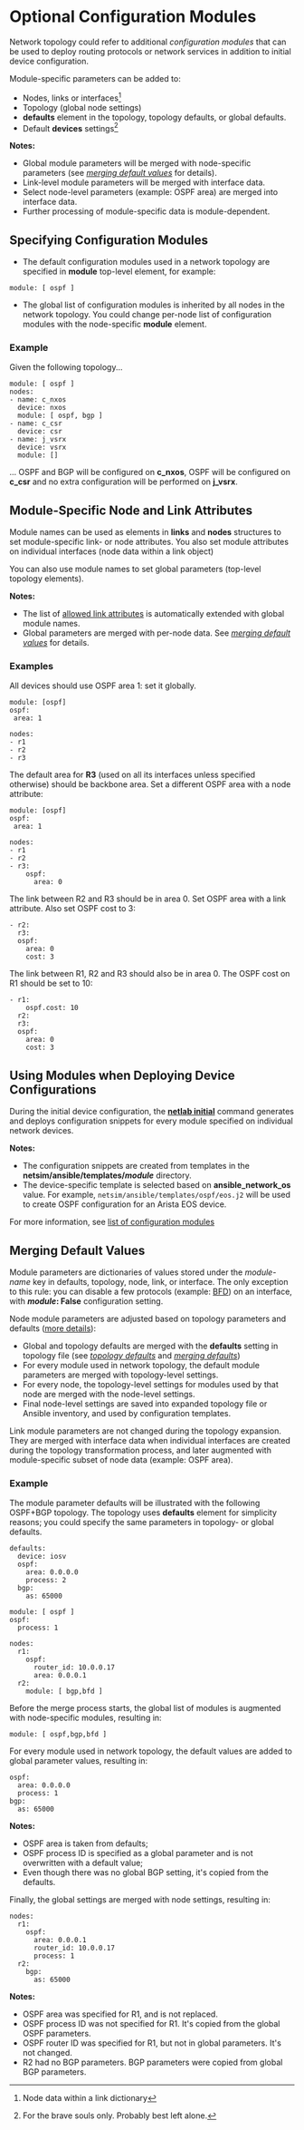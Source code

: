 # Optional Configuration Modules

Network topology could refer to additional *configuration modules* that can be used to deploy routing protocols or network services in addition to initial device configuration.

Module-specific parameters can be added to:

* Nodes, links or interfaces[^INTF]
* Topology (global node settings)
* **defaults** element in the topology, topology defaults, or global defaults.
* Default **devices** settings[^BRAVE]

[^INTF]: Node data within a link dictionary
[^BRAVE]: For the brave souls only. Probably best left alone.

**Notes:**
* Global module parameters will be merged with node-specific parameters (see *[merging default values](#merging-default-values)* for details).
* Link-level module parameters will be merged with interface data.
* Select node-level parameters (example: OSPF area) are merged into interface data.
* Further processing of module-specific data is module-dependent.

## Specifying Configuration Modules

* The default configuration modules used in a network topology are specified in **module** top-level element, for example:

```
module: [ ospf ]
```

* The global list of configuration modules is inherited by all nodes in the network topology. You could change per-node list of configuration modules with the node-specific **module** element.

### Example

Given the following topology...

```
module: [ ospf ]
nodes:
- name: c_nxos
  device: nxos
  module: [ ospf, bgp ]
- name: c_csr
  device: csr
- name: j_vsrx
  device: vsrx
  module: []
```

... OSPF and BGP will be configured on **c_nxos**, OSPF will be configured on **c_csr** and no extra configuration will be performed on **j_vsrx**.

## Module-Specific Node and Link Attributes

Module names can be used as elements in **links** and **nodes** structures to set module-specific link- or node attributes. You also set module attributes on individual interfaces (node data within a link object)

You can also use module names to set global parameters (top-level topology elements).

**Notes:**

* The list of [allowed link attributes](links.md#link-attributes) is automatically extended with global module names.
* Global parameters are merged with per-node data. See *[merging default values](#merging-default-values)* for details.

### Examples

All devices should use OSPF area 1: set it globally.

```
module: [ospf]
ospf:
 area: 1

nodes:
- r1
- r2
- r3
```

The default area for **R3** (used on all its interfaces unless specified otherwise) should be backbone area. Set a different OSPF area with a node attribute:

```
module: [ospf]
ospf:
 area: 1

nodes:
- r1
- r2
- r3:
    ospf:
      area: 0
```

The link between R2 and R3 should be in area 0. Set OSPF area with a link attribute. Also set OSPF cost to 3:

```
- r2:
  r3:
  ospf:
    area: 0
    cost: 3
```

The link between R1, R2 and R3 should also be in area 0. The OSPF cost on R1 should be set to 10:

```
- r1:
    ospf.cost: 10
  r2:
  r3:
  ospf:
    area: 0
    cost: 3
```

## Using Modules when Deploying Device Configurations

During the initial device configuration, the **[netlab initial](../netlab/initial.md)** command generates and deploys configuration snippets for every module specified on individual network devices.

**Notes:**

* The configuration snippets are created from templates in the **netsim/ansible/templates/_module_** directory.
* The device-specific template is selected based on **ansible_network_os** value. For example, `netsim/ansible/templates/ospf/eos.j2` will be used to create OSPF configuration for an Arista EOS device.

For more information, see [list of configuration modules](module-reference.md)

## Merging Default Values

Module parameters are dictionaries of values stored under the *module-name* key in defaults, topology, node, link, or interface. The only exception to this rule: you can disable a few protocols (example: [BFD](module/bfd.md)) on an interface, with **_module_: False** configuration setting.

Node module parameters are adjusted based on topology parameters and defaults ([more details](dev/module-attributes.md)):

* Global and topology defaults are merged with the **defaults** setting in topology file (see [*topology defaults*](defaults.md) and *[merging defaults](addressing.md#merging-defaults)*)
* For every module used in network topology, the default module parameters are merged with topology-level settings.
* For every node, the topology-level settings for modules used by that node are merged with the node-level settings.
* Final node-level settings are saved into expanded topology file or Ansible inventory, and used by configuration templates.

Link module parameters are not changed during the topology expansion. They are merged with interface data when individual interfaces are created during the topology transformation process, and later augmented with module-specific subset of node data (example: OSPF area).

### Example

The module parameter defaults will be illustrated with the following OSPF+BGP topology. The topology uses **defaults** element for simplicity reasons; you could specify the same parameters in topology- or global defaults.

```
defaults:
  device: iosv
  ospf:
    area: 0.0.0.0
    process: 2
  bgp:
    as: 65000

module: [ ospf ]
ospf:
  process: 1

nodes:
  r1:
    ospf:
      router_id: 10.0.0.17
      area: 0.0.0.1
  r2:
    module: [ bgp,bfd ]
```

Before the merge process starts, the global list of modules is augmented with node-specific modules, resulting in:

```
module: [ ospf,bgp,bfd ]
```

For every module used in network topology, the default values are added to global parameter values, resulting in:

```
ospf:
  area: 0.0.0.0
  process: 1
bgp:
  as: 65000
```

**Notes:**
* OSPF area is taken from defaults;
* OSPF process ID is specified as a global parameter and is not overwritten with a default value;
* Even though there was no global BGP setting, it's copied from the defaults.

Finally, the global settings are merged with node settings, resulting in:

```
nodes:
  r1:
    ospf:
      area: 0.0.0.1
      router_id: 10.0.0.17
      process: 1
  r2:
    bgp:
      as: 65000
```

**Notes:**
* OSPF area was specified for R1, and is not replaced.
* OSPF process ID was not specified for R1. It's copied from the global OSPF parameters.
* OSPF router ID was specified for R1, but not in global parameters. It's not changed.
* R2 had no BGP parameters. BGP parameters were copied from global BGP parameters.
